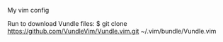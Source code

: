 My vim config

Run to download Vundle files: $ git clone https://github.com/VundleVim/Vundle.vim.git ~/.vim/bundle/Vundle.vim


